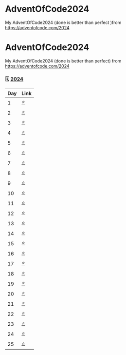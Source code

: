 # AdventOfCode2024
My AdventOfCode2024 (done is better than perfect )from https://adventofcode.com/2024



# AdventOfCode2024
My AdventOfCode2024 (done is better than perfect) from https://adventofcode.com/2024

### 🗓️ [2024](https://adventofcode.com/2024)

| Day | Link |
|-----|------|
| 1   | [⭐](https://github.com/username/AdventOfCode2024/blob/main/day1/day1.py) |
| 2   | [⭐](https://github.com/username/AdventOfCode2024/blob/main/day2/day2.py) |
| 3   | [⭐](https://github.com/username/AdventOfCode2024/blob/main/day3/day3.py) |
| 4   | [⭐](https://github.com/username/AdventOfCode2024/blob/main/day4/day4.py) |
| 5   | [⭐](#) |
| 6   | [⭐](#) |
| 7   | [⭐](#) |
| 8   | [⭐](#) |
| 9   | [⭐](#) |
| 10  | [⭐](#) |
| 11  | [⭐](#) |
| 12  | [⭐](#) |
| 13  | [⭐](#) |
| 14  | [⭐](#) |
| 15  | [⭐](#) |
| 16  | [⭐](#) |
| 17  | [⭐](#) |
| 18  | [⭐](#) |
| 19  | [⭐](#) |
| 20  | [⭐](#) |
| 21  | [⭐](#) |
| 22  | [⭐](#) |
| 23  | [⭐](#) |
| 24  | [⭐](#) |
| 25  | [⭐](#) |
